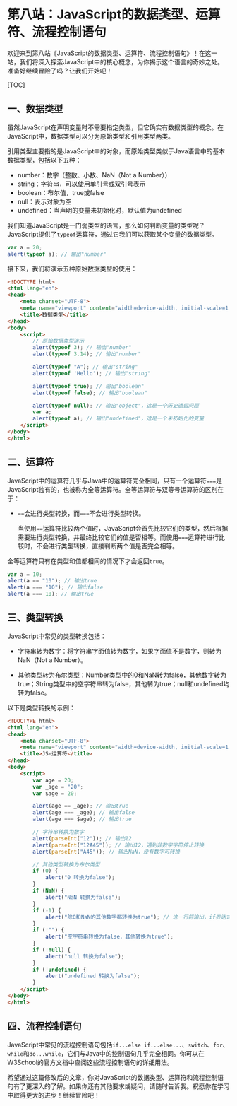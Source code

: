 # 第八站：JavaScript的数据类型、运算符、流程控制语句

欢迎来到第八站《JavaScript的数据类型、运算符、流程控制语句》！在这一站，我们将深入探索JavaScript中的核心概念，为你揭示这个语言的奇妙之处。准备好继续冒险了吗？让我们开始吧！

[TOC]

## 一、数据类型

虽然JavaScript在声明变量时不需要指定类型，但它确实有数据类型的概念。在JavaScript中，数据类型可以分为原始类型和引用类型两类。

引用类型主要指的是JavaScript中的对象，而原始类型类似于Java语言中的基本数据类型，包括以下五种：

- number：数字（整数、小数、NaN（Not a Number））
- string：字符串，可以使用单引号或双引号表示
- boolean：布尔值，true或false
- null：表示对象为空
- undefined：当声明的变量未初始化时，默认值为undefined

我们知道JavaScript是一门弱类型的语言，那么如何判断变量的类型呢？JavaScript提供了`typeof`运算符，通过它我们可以获取某个变量的数据类型。

```javascript
var a = 20;
alert(typeof a); // 输出"number"
```

接下来，我们将演示五种原始数据类型的使用：

```html
<!DOCTYPE html>
<html lang="en">
<head>
    <meta charset="UTF-8">
    <meta name="viewport" content="width=device-width, initial-scale=1.0">
    <title>数据类型</title>
</head>
<body>
    <script>
        // 原始数据类型演示
        alert(typeof 3); // 输出"number"
        alert(typeof 3.14); // 输出"number"

        alert(typeof "A"); // 输出"string"
        alert(typeof 'Hello'); // 输出"string"

        alert(typeof true); // 输出"boolean"
        alert(typeof false); // 输出"boolean"

        alert(typeof null); // 输出"object"，这是一个历史遗留问题
        var a;
        alert(typeof a); // 输出"undefined"，这是一个未初始化的变量
    </script>
</body>
</html>
```

## 二、运算符

JavaScript中的运算符几乎与Java中的运算符完全相同，只有一个运算符`===`是JavaScript独有的，也被称为全等运算符。全等运算符与双等号运算符的区别在于：

- `==`会进行类型转换，而`===`不会进行类型转换。

  当使用`==`运算符比较两个值时，JavaScript会首先比较它们的类型，然后根据需要进行类型转换，并最终比较它们的值是否相等。而使用`===`运算符进行比较时，不会进行类型转换，直接判断两个值是否完全相等。

全等运算符只有在类型和值都相同的情况下才会返回`true`。

```javascript
var a = 10;
alert(a == "10"); // 输出true
alert(a === "10"); // 输出false
alert(a === 10); // 输出true
```

## 三、类型转换

JavaScript中常见的类型转换包括：

- 字符串转为数字：将字符串字面值转为数字，如果字面值不是数字，则转为NaN（Not a Number）。

- 其他类型转为布尔类型：Number类型中的0和NaN转为false，其他数字转为true；String类型中的空字符串转为false，其他转为true；null和undefined均转为false。

以下是类型转换的示例：

```html
<!DOCTYPE html>
<html lang="en">
<head>
    <meta charset="UTF-8">
    <meta name="viewport" content="width=device-width, initial-scale=1.0">
    <title>JS-运算符</title>
</head>
<body>
    <script>
        var age = 20;
        var _age = "20";
        var $age = 20;

        alert(age == _age); // 输出true
        alert(age === _age); // 输出false
        alert(age === $age); // 输出true

        // 字符串转换为数字
        alert(parseInt("12")); // 输出12
        alert(parseInt("12A45")); // 输出12，遇到非数字字符停止转换
        alert(parseInt("A45")); // 输出NaN，没有数字可转换

        // 其他类型转换为布尔类型
        if (0) {
            alert("0 转换为false");
        }
        if (NaN) {
            alert("NaN 转换为false");
        }
        if (-1) {
            alert("除0和NaN的其他数字都转换为true"); // 这一行将输出，if表达式为true时执行括号内的内容
        }
        if (!"") {
            alert("空字符串转换为false，其他转换为true");
        }
        if (!null) {
            alert("null 转换为false");
        }
        if (!undefined) {
            alert("undefined 转换为false");
        }
    </script>
</body>
</html>
```

## 四、流程控制语句

JavaScript中常见的流程控制语句包括`if...else if...else...`、`switch`、`for`、`while`和`do...while`，它们与Java中的控制语句几乎完全相同。你可以在W3School的官方文档中查阅这些流程控制语句的详细用法。

希望通过这篇修改后的文章，你对JavaScript的数据类型、运算符和流程控制语句有了更深入的了解。如果你还有其他要求或疑问，请随时告诉我。祝愿你在学习中取得更大的进步！继续冒险吧！